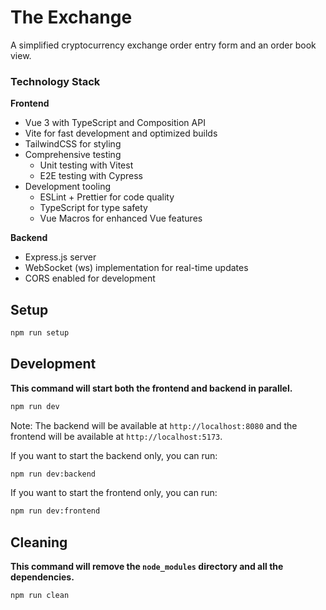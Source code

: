 # The Exchange

A simplified cryptocurrency exchange order entry form and an order book view.

### Technology Stack

**Frontend**

- Vue 3 with TypeScript and Composition API
- Vite for fast development and optimized builds
- TailwindCSS for styling
- Comprehensive testing
  - Unit testing with Vitest
  - E2E testing with Cypress
- Development tooling
  - ESLint + Prettier for code quality
  - TypeScript for type safety
  - Vue Macros for enhanced Vue features

**Backend**

- Express.js server
- WebSocket (ws) implementation for real-time updates
- CORS enabled for development

## Setup

```bash
npm run setup
```

## Development

**This command will start both the frontend and backend in parallel.**

```bash
npm run dev
```

Note: The backend will be available at `http://localhost:8080` and the frontend will be available at `http://localhost:5173`.

If you want to start the backend only, you can run:

```bash
npm run dev:backend
```

If you want to start the frontend only, you can run:

```bash
npm run dev:frontend
```

## Cleaning

**This command will remove the `node_modules` directory and all the dependencies.**

```bash
npm run clean
```
